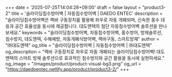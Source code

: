 +++
date = '2025-07-25T14:04:28+09:00'
draft = false
layout = "product3-2"
title = '슬라이딩침수방어벽 | 자동침수방어벽 | DAEDO ENTEC'
description = "슬라이딩침수방어벽은 랙바 구동장치를 활용해 좌우로 자동 개폐되며, 신속한 홍수 대응과 공간 효율성을 동시에 제공합니다. 대도엔텍의 첨단 자동침수방어벽 솔루션을 만나보세요."
keywords = "슬라이딩침수방어벽, 자동침수방어벽, 홍수방어, 방재솔루션, 침수방지, 대도엔텍, 수해예방, 자동개폐식방어벽, 랙바구동, 스마트방재"
author = "㈜대도엔텍"
og_title = "슬라이딩침수방어벽 | 자동침수방어벽 | ㈜대도엔텍"
og_description = "랙바 구동장치로 좌우로 자동 개폐되는 슬라이딩침수방어벽! 대도엔텍의 스마트 방재 솔루션으로 효과적인 침수방지와 공간 활용을 동시에 실현하세요."
og_image = "/images/product/product-visual-bg3.png"
og_url = "https://daedoentec.netlify.app/product/product3-2/"
+++

